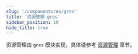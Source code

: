 ```yaml
---
slug: '/components/os/gres'
title: '资源管理-gres'
sidebar_position: 10
hide_title: true
---
```


资源管理由 `gres` 模块实现，具体请参考 [资源管理](../../4-核心组件/12-资源管理/12-资源管理.md) 章节。